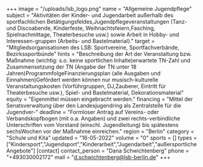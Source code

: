 +++
image = "/uploads/lsb_logo.png"
name = "Allgemeine Jugendpflege"
subject = "Aktivitäten der Kinder- und Jugendarbeit außerhalb des sportfachlichen Betätigungsfeldes,Jugendpflegeveranstaltungen (Tanz- und Discoabende, Kinderfeste, Weihnachtsfeiern,Fasching, Spielnachmittage, Theaterbesuche usw.) sowie Arbeit in Hobby- und Interessen-gruppen (Arbeits- und Bastelmaterial)."
target = "Mitgliedsorganisationen des LSB: Sportvereine, Sportfachverbände, Bezirkssportbünde"
hints = "Beschreibung der Art der Veranstaltung bzw. Maßnahme (wichtig: s.o. keine sportlichen Inhalte)erwartete TN-Zahl und Zusammensetzung der TN (Angabe der TN unter 18 Jahren)ProgrammfolgeFinanzierungsplan (alle Ausgaben und Einnahmen)Gefördert werden können nur musisch-kulturelle Veranstaltungskosten (Vorführgruppen, DJ,Zauberer, Eintritt für Theaterbesuche usw.), Spiel- und Bastelmaterial, Dekorationsmaterial"
equity = "Eigenmittel müssen eingebracht werden."
financing = "Mittel der Senatsverwaltung über den Landesjugendring als Zentralstelle für die Jugendver-"
deadline = "Formloser Antrag auf Vereins- oder Verbandskopfbogen (mit o.a. Angaben) und zwei rechts-verbindliche Unterschriften vom Vorstand (einschl. Jugendleitung) bis spätestens sechsWochen vor der Maßnahme einreichen."
region = "Berlin"
category = "Schule und Kita"
updated = "16-05-2022"
volume = "0"
sports = []
types = ["Kindersport","Jugendsport","Kinderarbeit","Jugendarbeit","außersportliche Angebote"]
[contact]
contact_person = "Dana Schwichtenberg"
phone = "+493030002172"
mail = "d.schwichtenberg@lsb-berlin.de"
+++